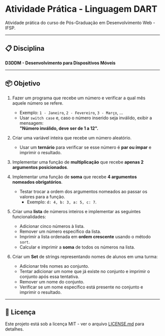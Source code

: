 # Atividade Prática - Linguagem DART

Atividade prática do curso de Pós-Graduação em Desenvolvimento Web - IFSP.

---

## 📋 Disciplina

**D3DDM - Desenvolvimento para Dispositivos Móveis**

---

## 📦 Objetivo

1. Fazer um programa que recebe um número e verificar a qual mês aquele número se refere.  
   - Exemplo: `1 - Janeiro`, `2 - Fevereiro`, `3 - Março`, ...
   - Usar `switch case` e, caso o número inserido seja inválido, exibir a mensagem:  
     **"Número inválido, deve ser de 1 a 12".**

2. Criar uma variável inteira que recebe um número aleatório.  
   - Usar um **ternário** para verificar se esse número é **par ou ímpar** e imprimir o resultado.

3. Implementar uma função de **multiplicação** que recebe **apenas 2 argumentos posicionados**.

4. Implementar uma função de **soma** que recebe **4 argumentos nomeados obrigatórios**.  
   - Testar trocar a ordem dos argumentos nomeados ao passar os valores para a função.  
     - Exemplo: `d: 4, b: 3, a: 5, c: 7`.

5. Criar uma **lista** de números inteiros e implementar as seguintes funcionalidades:
   - Adicionar cinco números à lista.
   - Remover um número específico da lista.
   - Imprimir a lista ordenada em **ordem crescente** usando o método `sort`.
   - Calcular e imprimir a **soma** de todos os números na lista.

6. Criar um **Set** de strings representando nomes de alunos em uma turma:
   - Adicionar três nomes ao conjunto.
   - Tentar adicionar um nome que já existe no conjunto e imprimir o conjunto após essa tentativa.
   - Remover um nome do conjunto.
   - Verificar se um nome específico está presente no conjunto e imprimir o resultado.

---

## 📄 Licença

Este projeto está sob a licença MIT - ver o arquivo [LICENSE.md](https://github.com/LuizFAraujo/pos_dev_web--disp_moveis--ativ_dart1/blob/main/LICENSE) para detalhes.
